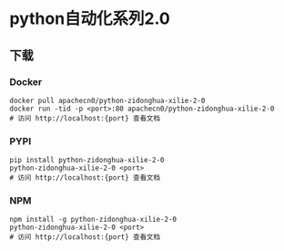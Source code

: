 # python自动化系列2.0

## 下载

### Docker

```
docker pull apachecn0/python-zidonghua-xilie-2-0
docker run -tid -p <port>:80 apachecn0/python-zidonghua-xilie-2-0
# 访问 http://localhost:{port} 查看文档
```

### PYPI

```
pip install python-zidonghua-xilie-2-0
python-zidonghua-xilie-2-0 <port>
# 访问 http://localhost:{port} 查看文档
```

### NPM

```
npm install -g python-zidonghua-xilie-2-0
python-zidonghua-xilie-2-0 <port>
# 访问 http://localhost:{port} 查看文档
```